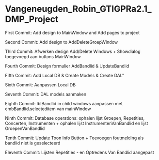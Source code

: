 <h1>Vangeneugden_Robin_GTIGPRa2.1_DMP_Project</h1>

<p>First Commit: Add design to MainWindow and Add pages to project</p>
<p>Second Commit: Add design to AddDeleteGroepWindow</p>
<p>Third Commit: Afwerken design Add/Delete Windows + Showdialog toegevoegd aan buttons MainWindow</p>
<p>Fourth Commit: Design formulier AddBandlid & UpdateBandlid</p>
<p>Fifth Commit: Add Local DB & Create Models & Create DAL"</p>
<p>Sixth Commit: Aanpassen Local DB</p>
<p>Seventh Commit: DAL models aanmaken</p>
<p>Eighth Commit: lblBandlid in child windows aanpassen met cmbBandlid.selecteditem van mainWindow</p>
<p>Ninth Commit: Database operations: ophalen lijst Groepen, Repetities, Concerten, Instrumenten + ophalen lijst InstrumentenVanBandlid en lijst GroepenVanBandlid</p>
<p>Tenth Commit: Update Toon Info Button + Toevoegen foutmelding als bandlid niet is geselecteerd</p>
<p>Eleventh Commit: Lijsten Repetities - en Optredens Van Bandlid aangepast</p>